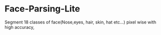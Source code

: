 # Face-Parsing-Lite
Segment 18 classes of face(Nose,eyes, hair, skin, hat etc...) pixel wise with high accuracy, 
